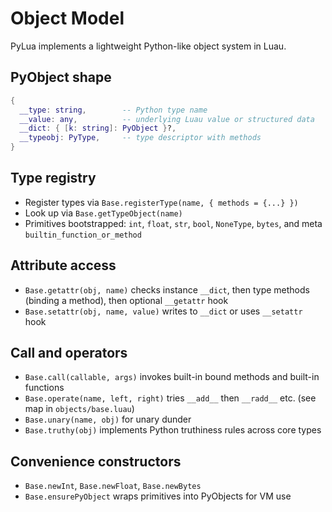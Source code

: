 # Object Model

PyLua implements a lightweight Python-like object system in Luau.

## PyObject shape

```lua
{
  __type: string,        -- Python type name
  __value: any,          -- underlying Luau value or structured data
  __dict: { [k: string]: PyObject }?,
  __typeobj: PyType,     -- type descriptor with methods
}
```

## Type registry

- Register types via `Base.registerType(name, { methods = {...} })`
- Look up via `Base.getTypeObject(name)`
- Primitives bootstrapped: `int`, `float`, `str`, `bool`, `NoneType`, `bytes`, and meta `builtin_function_or_method`

## Attribute access

- `Base.getattr(obj, name)` checks instance `__dict`, then type methods (binding a method), then optional `__getattr` hook
- `Base.setattr(obj, name, value)` writes to `__dict` or uses `__setattr` hook

## Call and operators

- `Base.call(callable, args)` invokes built-in bound methods and built-in functions
- `Base.operate(name, left, right)` tries `__add__` then `__radd__` etc. (see map in `objects/base.luau`)
- `Base.unary(name, obj)` for unary dunder
- `Base.truthy(obj)` implements Python truthiness rules across core types

## Convenience constructors

- `Base.newInt`, `Base.newFloat`, `Base.newBytes`
- `Base.ensurePyObject` wraps primitives into PyObjects for VM use
